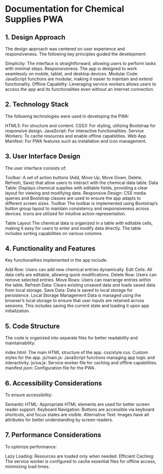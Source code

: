 # Documentation for Chemical Supplies PWA


## 1. Design Approach
The design approach was centered on user experience and responsiveness. The following key principles guided the development:

Simplicity: The interface is straightforward, allowing users to perform tasks with minimal steps.
Responsiveness: The app is designed to work seamlessly on mobile, tablet, and desktop devices.
Modular Code: JavaScript functions are modular, making it easier to maintain and extend functionality.
Offline Capability: Leveraging service workers allows users to access the app and its functionalities even without an internet connection.

## 2. Technology Stack
The following technologies were used in developing the PWA:

HTML5: For structure and content.
CSS3: For styling, utilizing Bootstrap for responsive design.
JavaScript: For interactive functionalities.
Service Workers: To cache resources and enable offline capabilities.
Web App Manifest: For PWA features such as installation and icon management.

## 3. User Interface Design
The user interface consists of:

Toolbar: A set of action buttons (Add, Move Up, Move Down, Delete, Refresh, Save) that allow users to interact with the chemical data table.
Data Table: Displays chemical supplies with editable fields, providing a clear layout for viewing and modifying data.
Responsive Design: CSS media queries and Bootstrap classes are used to ensure the app adapts to different screen sizes.
Toolbar
The toolbar is implemented using Bootstrap’s button group layout to maintain consistency and responsiveness across devices. Icons are utilized for intuitive action representation.

Table Layout
The chemical data is organized in a table with editable cells, making it easy for users to enter and modify data directly. The table includes sorting capabilities on various columns.

## 4. Functionality and Features
Key functionalities implemented in the app include:

Add Row: Users can add new chemical entries dynamically.
Edit Cells: All data cells are editable, allowing quick modifications.
Delete Row: Users can remove selected entries.
Move Rows: Users can rearrange entries within the table.
Refresh Data: Clears existing unsaved data and loads saved data from local storage.
Save Data: Data is saved to local storage for persistence.
Local Storage Management
Data is managed using the browser’s local storage to ensure that user inputs are retained across sessions. This includes saving the current state and loading it upon app initialization.

## 5. Code Structure
The code is organized into separate files for better readability and maintainability:

index.html: The main HTML structure of the app.
css/style.css: Custom styles for the app.
js/main.js: JavaScript functions managing app logic and interactivity.
js/sw.js: Service worker file for caching and offline capabilities.
manifest.json: Configuration file for the PWA.

## 6. Accessibility Considerations
To ensure accessibility:

Semantic HTML: Appropriate HTML elements are used for better screen reader support.
Keyboard Navigation: Buttons are accessible via keyboard shortcuts, and focus states are visible.
Alternative Text: Images have alt attributes for better understanding by screen readers.

## 7. Performance Considerations
To optimize performance:

Lazy Loading: Resources are loaded only when needed.
Efficient Caching: The service worker is configured to cache essential files for offline access, minimizing load times.
